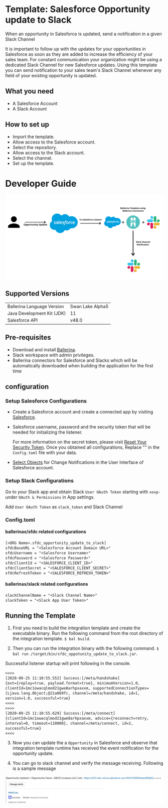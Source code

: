 # Template: Salesforce Opportunity update to Slack
When an opportunity in Salesforce is updated, send a notification in a given Slack Channel  <br>

It is important to follow up with the updates for your opportunities in Salesforce as soon as they are added to increase the efficiency of your sales team. For constant communication your organization might be using a dedicated Slack Channel for new Salesforce updates. Using this template you can send notification to your sales team's Slack Channel whenever any field of your existing opportunity is updated.  

## What you need
- A Salesforce Account
- A Slack Account

## How to set up
- Import the template.
- Allow access to the Salesforce account.
- Select the repository.
- Allow access to the Slack account.
- Select the channel.
- Set up the template. 

# Developer Guide

<p align="center">
<img src="./docs/images/update-opportunity.png?raw=true" alt="Github-Slack Integration template overview"/>
</p>

## Supported Versions

<table>
  <tr>
   <td>Ballerina Language Version
   </td>
   <td>Swan Lake Alpha5
   </td>
  </tr>
  <tr>
   <td>Java Development Kit (JDK) 
   </td>
   <td>11
   </td>
  </tr>
  <tr>
   <td>Salesforce API 
   </td>
   <td>v48.0
   </td>
  </tr>
</table>


## Pre-requisites
* Download and install [Ballerina](https://ballerinalang.org/downloads/).
* Slack workspace with admin privileges.
* Ballerina connectors for Salesforce and Slacks which will be automatically downloaded when building the application for the first time


## configuration
### Setup Salesforce Configurations
* Create a Salesforce account and create a connected app by visiting [Salesforce](https://www.salesforce.com). 
* Salesforce username, password and the security token that will be needed for initializing the listener. 

  For more information on the secret token, please visit [Reset Your Security Token](https://help.salesforce.com/articleView?id=user_security_token.htm&type=5).
  Once you obtained all configurations, Replace "" in the `Config.toml` file with your data.

* [Select Objects](https://developer.salesforce.com/docs/atlas.en-us.change_data_capture.meta/change_data_capture/cdc_select_objects.htm) for Change Notifications in the User Interface of Salesforce account.

### Setup Slack Configurations
Go to your Slack app and obtain Slack `User OAuth Token` starting with `xoxp-` under `OAuth & Permissions` in App settings. 

Add `User OAuth Token` as `slack_token` and Slack Channel 

### Config.toml 

#### ballerinax/sfdc related configurations 

```
[<ORG Name>.sfdc_opportunity_update_to_slack]
sfdcBaseURL = "<Salesforce Account Domain URL>"   
sfdcUsername = "<Salesforce Username>"  
sfdcPassword = "<Salesforce Password>"
sfdcClientId = "<SALESFORCE_CLIENT_ID>"
sfdcClientSecret = "<SALESFORCE_CLIENT_SECRET>"
sfdcRefreshToken = "<SALESFORCE_REFRESH_TOKEN>"
```
#### ballerinax/slack related configurations  

```
slackChannelName = "<Slack Channel Name>"  
slackToken = "<Slack App User Token>" 
```

## Running the Template

1. First you need to build the integration template and create the executable binary. Run the following command from the root directory of the integration template. 
`$ bal build`. 

2. Then you can run the integration binary with the following command. 
`$ bal run /target/bin/sfdc_oppotunity_update_to_slack.jar`. 

Successful listener startup will print following in the console.
```
>>>>
[2020-09-25 11:10:55.552] Success:[/meta/handshake]
{ext={replay=true, payload.format=true}, minimumVersion=1.0, clientId=1mc1owacqlmod21gwe8arhpxaxxm, supportedConnectionTypes=[Ljava.lang.Object;@21a089fc, channel=/meta/handshake, id=1, version=1.0, successful=true}
<<<<
>>>>
[2020-09-25 11:10:55.629] Success:[/meta/connect]
{clientId=1mc1owacqlmod21gwe8arhpxaxxm, advice={reconnect=retry, interval=0, timeout=110000}, channel=/meta/connect, id=2, successful=true}
<<<<
```

3. Now you can update the a `Opportunity` in Salesforce and observe that integration template runtime has received the event notification for the opportunity update.

4. You can go to slack channel and verify the message receiving. Following is a sample message 

![Sample Slack Notification](./docs/images/opp_update.png?raw=true)
 
